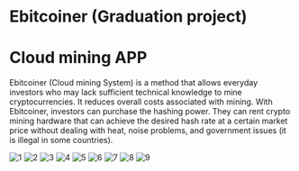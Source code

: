 # Ebitcoiner (Graduation project)
# Cloud mining APP
Ebitcoiner (Cloud mining System) is a method that allows everyday investors who may lack sufficient technical knowledge to mine cryptocurrencies. It reduces overall costs associated with mining.
With Ebitcoiner, investors can purchase the hashing power. They can rent crypto mining hardware that can achieve the desired hash rate at a certain market price without dealing with heat, noise problems, and government issues (it is illegal in some countries).

![1](https://user-images.githubusercontent.com/66851017/177740570-b61866cf-3798-41f1-a635-606eeec34fa3.jpg)
![2](https://user-images.githubusercontent.com/66851017/177740593-12727113-20aa-43ed-bf17-46faf312f207.jpg)
![3](https://user-images.githubusercontent.com/66851017/177740619-8961b143-625f-4a60-9c47-eaed45fbfa54.jpg)
![4](https://user-images.githubusercontent.com/66851017/177740649-d47ea9f8-5f8a-408e-a03c-f88a18070412.jpg)
![5](https://user-images.githubusercontent.com/66851017/177740664-c70a47f0-2c72-4718-aafe-085095c75338.jpg)
![6](https://user-images.githubusercontent.com/66851017/177740679-9228ad65-5891-44c6-bbd6-d45214dcf50d.jpg)
![7](https://user-images.githubusercontent.com/66851017/177740697-03c81a0d-e0ef-4794-8858-60916b128b0d.jpg)
![8](https://user-images.githubusercontent.com/66851017/177741464-f493dfa6-6aa3-473d-8cdf-5dd2cf660928.jpg)
![9](https://user-images.githubusercontent.com/66851017/177740732-f46f4456-5945-490c-b494-ef15b14767a3.jpg)

